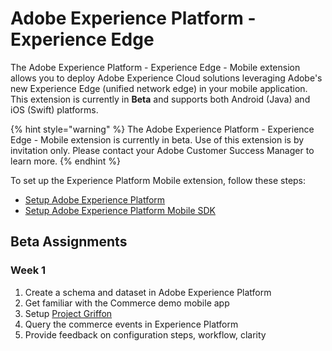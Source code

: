 # Adobe Experience Platform - Experience Edge

The Adobe Experience Platform - Experience Edge - Mobile extension allows you to deploy Adobe Experience Cloud solutions leveraging Adobe's new Experience Edge \(unified network edge\) in your mobile application. This extension is currently in **Beta** and supports both Android \(Java\) and iOS \(Swift\) platforms.

{% hint style="warning" %}
The Adobe Experience Platform - Experience Edge - Mobile extension is currently in beta. Use of this extension is by invitation only. Please contact your Adobe Customer Success Manager to learn more.
{% endhint %}

To set up the Experience Platform Mobile extension, follow these steps:

* [Setup Adobe Experience Platform](experience-platform-setup.md)
* [Setup Adobe Experience Platform Mobile SDK](set-up-the-sdk.md)

## Beta Assignments

### Week 1

1. Create a schema and dataset in Adobe Experience Platform
2. Get familiar with the Commerce demo mobile app
3. Setup [Project Griffon](../project-griffon/)
4. Query the commerce events in Experience Platform
5. Provide feedback on configuration steps, workflow, clarity

